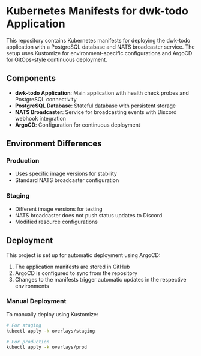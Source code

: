 # Kubernetes Manifests for dwk-todo Application

This repository contains Kubernetes manifests for deploying the dwk-todo application with a PostgreSQL database and NATS broadcaster service. The setup uses Kustomize for environment-specific configurations and ArgoCD for GitOps-style continuous deployment.

## Components

- **dwk-todo Application**: Main application with health check probes and PostgreSQL connectivity
- **PostgreSQL Database**: Stateful database with persistent storage
- **NATS Broadcaster**: Service for broadcasting events with Discord webhook integration
- **ArgoCD**: Configuration for continuous deployment

## Environment Differences

### Production
- Uses specific image versions for stability
- Standard NATS broadcaster configuration

### Staging
- Different image versions for testing
- NATS broadcaster does not push status updates to Discord
- Modified resource configurations

## Deployment

This project is set up for automatic deployment using ArgoCD:

1. The application manifests are stored in GitHub
2. ArgoCD is configured to sync from the repository
3. Changes to the manifests trigger automatic updates in the respective environments

### Manual Deployment

To manually deploy using Kustomize:

```bash
# For staging
kubectl apply -k overlays/staging

# For production
kubectl apply -k overlays/prod
```